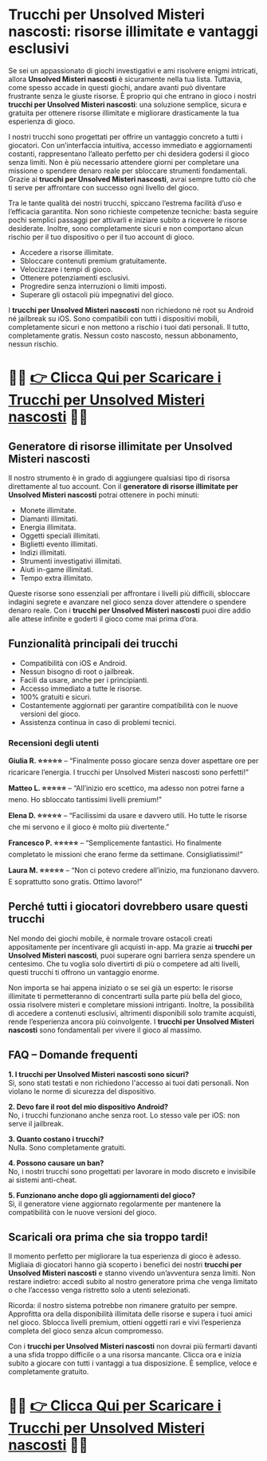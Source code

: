<h1>Trucchi per Unsolved Misteri nascosti: risorse illimitate e vantaggi esclusivi</h1>

<p>Se sei un appassionato di giochi investigativi e ami risolvere enigmi intricati, allora <strong>Unsolved Misteri nascosti</strong> è sicuramente nella tua lista. Tuttavia, come spesso accade in questi giochi, andare avanti può diventare frustrante senza le giuste risorse. È proprio qui che entrano in gioco i nostri <strong>trucchi per Unsolved Misteri nascosti</strong>: una soluzione semplice, sicura e gratuita per ottenere risorse illimitate e migliorare drasticamente la tua esperienza di gioco.</p>

<p>I nostri trucchi sono progettati per offrire un vantaggio concreto a tutti i giocatori. Con un’interfaccia intuitiva, accesso immediato e aggiornamenti costanti, rappresentano l’alleato perfetto per chi desidera godersi il gioco senza limiti. Non è più necessario attendere giorni per completare una missione o spendere denaro reale per sbloccare strumenti fondamentali. Grazie ai <strong>trucchi per Unsolved Misteri nascosti</strong>, avrai sempre tutto ciò che ti serve per affrontare con successo ogni livello del gioco.</p>

<p>Tra le tante qualità dei nostri trucchi, spiccano l’estrema facilità d’uso e l’efficacia garantita. Non sono richieste competenze tecniche: basta seguire pochi semplici passaggi per attivarli e iniziare subito a ricevere le risorse desiderate. Inoltre, sono completamente sicuri e non comportano alcun rischio per il tuo dispositivo o per il tuo account di gioco.</p>

<ul>
  <li>Accedere a risorse illimitate.</li>
  <li>Sbloccare contenuti premium gratuitamente.</li>
  <li>Velocizzare i tempi di gioco.</li>
  <li>Ottenere potenziamenti esclusivi.</li>
  <li>Progredire senza interruzioni o limiti imposti.</li>
  <li>Superare gli ostacoli più impegnativi del gioco.</li>
</ul>

<p>I <strong>trucchi per Unsolved Misteri nascosti</strong> non richiedono né root su Android né jailbreak su iOS. Sono compatibili con tutti i dispositivi mobili, completamente sicuri e non mettono a rischio i tuoi dati personali. Il tutto, completamente gratis. Nessun costo nascosto, nessun abbonamento, nessun rischio.</p>

# 🔴🔴 **[👉 Clicca Qui per Scaricare i Trucchi per Unsolved Misteri nascosti](https://tinyurl.com/BytzBoost)** 🔴🔴

<h2>Generatore di risorse illimitate per Unsolved Misteri nascosti</h2>

<p>Il nostro strumento è in grado di aggiungere qualsiasi tipo di risorsa direttamente al tuo account. Con il <strong>generatore di risorse illimitate per Unsolved Misteri nascosti</strong> potrai ottenere in pochi minuti:</p>

<ul>
  <li>Monete illimitate.</li>
  <li>Diamanti illimitati.</li>
  <li>Energia illimitata.</li>
  <li>Oggetti speciali illimitati.</li>
  <li>Biglietti evento illimitati.</li>
  <li>Indizi illimitati.</li>
  <li>Strumenti investigativi illimitati.</li>
  <li>Aiuti in-game illimitati.</li>
  <li>Tempo extra illimitato.</li>
</ul>

<p>Queste risorse sono essenziali per affrontare i livelli più difficili, sbloccare indagini segrete e avanzare nel gioco senza dover attendere o spendere denaro reale. Con i <strong>trucchi per Unsolved Misteri nascosti</strong> puoi dire addio alle attese infinite e goderti il gioco come mai prima d’ora.</p>

<h2>Funzionalità principali dei trucchi</h2>

<ul>
  <li>Compatibilità con iOS e Android.</li>
  <li>Nessun bisogno di root o jailbreak.</li>
  <li>Facili da usare, anche per i principianti.</li>
  <li>Accesso immediato a tutte le risorse.</li>
  <li>100% gratuiti e sicuri.</li>
  <li>Costantemente aggiornati per garantire compatibilità con le nuove versioni del gioco.</li>
  <li>Assistenza continua in caso di problemi tecnici.</li>
</ul>

<h3>Recensioni degli utenti</h3>

<p><strong>Giulia R. ⭐⭐⭐⭐⭐</strong> – “Finalmente posso giocare senza dover aspettare ore per ricaricare l’energia. I trucchi per Unsolved Misteri nascosti sono perfetti!”</p>
<p><strong>Matteo L. ⭐⭐⭐⭐⭐</strong> – “All’inizio ero scettico, ma adesso non potrei farne a meno. Ho sbloccato tantissimi livelli premium!”</p>
<p><strong>Elena D. ⭐⭐⭐⭐⭐</strong> – “Facilissimi da usare e davvero utili. Ho tutte le risorse che mi servono e il gioco è molto più divertente.”</p>
<p><strong>Francesco P. ⭐⭐⭐⭐⭐</strong> – “Semplicemente fantastici. Ho finalmente completato le missioni che erano ferme da settimane. Consigliatissimi!”</p>
<p><strong>Laura M. ⭐⭐⭐⭐⭐</strong> – “Non ci potevo credere all’inizio, ma funzionano davvero. E soprattutto sono gratis. Ottimo lavoro!”</p>

<h2>Perché tutti i giocatori dovrebbero usare questi trucchi</h2>

<p>Nel mondo dei giochi mobile, è normale trovare ostacoli creati appositamente per incentivare gli acquisti in-app. Ma grazie ai <strong>trucchi per Unsolved Misteri nascosti</strong>, puoi superare ogni barriera senza spendere un centesimo. Che tu voglia solo divertirti di più o competere ad alti livelli, questi trucchi ti offrono un vantaggio enorme.</p>

<p>Non importa se hai appena iniziato o se sei già un esperto: le risorse illimitate ti permetteranno di concentrarti sulla parte più bella del gioco, ossia risolvere misteri e completare missioni intriganti. Inoltre, la possibilità di accedere a contenuti esclusivi, altrimenti disponibili solo tramite acquisti, rende l’esperienza ancora più coinvolgente. I <strong>trucchi per Unsolved Misteri nascosti</strong> sono fondamentali per vivere il gioco al massimo.</p>

<h2>FAQ – Domande frequenti</h2>

<p><strong>1. I trucchi per Unsolved Misteri nascosti sono sicuri?</strong><br>Sì, sono stati testati e non richiedono l'accesso ai tuoi dati personali. Non violano le norme di sicurezza del dispositivo.</p>

<p><strong>2. Devo fare il root del mio dispositivo Android?</strong><br>No, i trucchi funzionano anche senza root. Lo stesso vale per iOS: non serve il jailbreak.</p>

<p><strong>3. Quanto costano i trucchi?</strong><br>Nulla. Sono completamente gratuiti.</p>

<p><strong>4. Possono causare un ban?</strong><br>No, i nostri trucchi sono progettati per lavorare in modo discreto e invisibile ai sistemi anti-cheat.</p>

<p><strong>5. Funzionano anche dopo gli aggiornamenti del gioco?</strong><br>Sì, il generatore viene aggiornato regolarmente per mantenere la compatibilità con le nuove versioni del gioco.</p>

<h2>Scaricali ora prima che sia troppo tardi!</h2>

<p>Il momento perfetto per migliorare la tua esperienza di gioco è adesso. Migliaia di giocatori hanno già scoperto i benefici dei nostri <strong>trucchi per Unsolved Misteri nascosti</strong> e stanno vivendo un’avventura senza limiti. Non restare indietro: accedi subito al nostro generatore prima che venga limitato o che l’accesso venga ristretto solo a utenti selezionati.</p>

<p>Ricorda: il nostro sistema potrebbe non rimanere gratuito per sempre. Approfitta ora della disponibilità illimitata delle risorse e supera i tuoi amici nel gioco. Sblocca livelli premium, ottieni oggetti rari e vivi l’esperienza completa del gioco senza alcun compromesso.</p>

<p>Con i <strong>trucchi per Unsolved Misteri nascosti</strong> non dovrai più fermarti davanti a una sfida troppo difficile o a una risorsa mancante. Clicca ora e inizia subito a giocare con tutti i vantaggi a tua disposizione. È semplice, veloce e completamente gratuito.</p>

# 🔴🔴 **[👉 Clicca Qui per Scaricare i Trucchi per Unsolved Misteri nascosti](https://tinyurl.com/BytzBoost)** 🔴🔴
